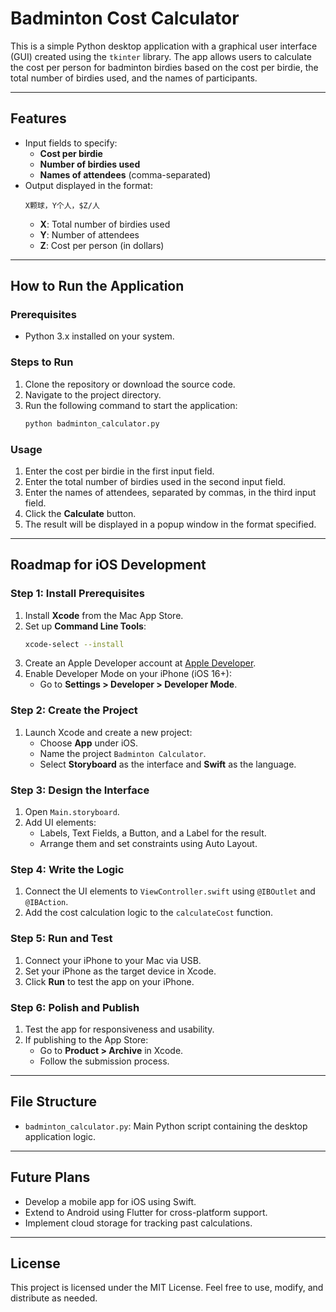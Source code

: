 # Badminton Cost Calculator

This is a simple Python desktop application with a graphical user interface (GUI) created using the `tkinter` library. The app allows users to calculate the cost per person for badminton birdies based on the cost per birdie, the total number of birdies used, and the names of participants.

---

## Features
- Input fields to specify:
  - **Cost per birdie**
  - **Number of birdies used**
  - **Names of attendees** (comma-separated)
- Output displayed in the format:
  ```
  X颗球，Y个人，$Z/人
  ```
  - **X**: Total number of birdies used
  - **Y**: Number of attendees
  - **Z**: Cost per person (in dollars)

---

## How to Run the Application

### Prerequisites
- Python 3.x installed on your system.

### Steps to Run
1. Clone the repository or download the source code.
2. Navigate to the project directory.
3. Run the following command to start the application:
   ```bash
   python badminton_calculator.py
   ```

### Usage
1. Enter the cost per birdie in the first input field.
2. Enter the total number of birdies used in the second input field.
3. Enter the names of attendees, separated by commas, in the third input field.
4. Click the **Calculate** button.
5. The result will be displayed in a popup window in the format specified.

---

## Roadmap for iOS Development

### Step 1: Install Prerequisites
1. Install **Xcode** from the Mac App Store.
2. Set up **Command Line Tools**:
   ```bash
   xcode-select --install
   ```
3. Create an Apple Developer account at [Apple Developer](https://developer.apple.com/).
4. Enable Developer Mode on your iPhone (iOS 16+):
   - Go to **Settings > Developer > Developer Mode**.

### Step 2: Create the Project
1. Launch Xcode and create a new project:
   - Choose **App** under iOS.
   - Name the project `Badminton Calculator`.
   - Select **Storyboard** as the interface and **Swift** as the language.

### Step 3: Design the Interface
1. Open `Main.storyboard`.
2. Add UI elements:
   - Labels, Text Fields, a Button, and a Label for the result.
   - Arrange them and set constraints using Auto Layout.

### Step 4: Write the Logic
1. Connect the UI elements to `ViewController.swift` using `@IBOutlet` and `@IBAction`.
2. Add the cost calculation logic to the `calculateCost` function.

### Step 5: Run and Test
1. Connect your iPhone to your Mac via USB.
2. Set your iPhone as the target device in Xcode.
3. Click **Run** to test the app on your iPhone.

### Step 6: Polish and Publish
1. Test the app for responsiveness and usability.
2. If publishing to the App Store:
   - Go to **Product > Archive** in Xcode.
   - Follow the submission process.

---

## File Structure
- `badminton_calculator.py`: Main Python script containing the desktop application logic.

---

## Future Plans
- Develop a mobile app for iOS using Swift.
- Extend to Android using Flutter for cross-platform support.
- Implement cloud storage for tracking past calculations.

---

## License
This project is licensed under the MIT License. Feel free to use, modify, and distribute as needed.
